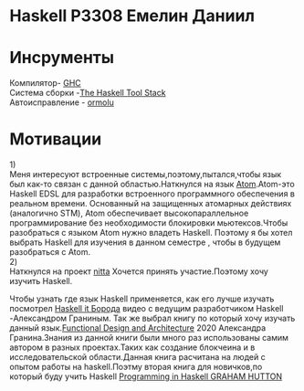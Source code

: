 # Haskell P3308 Емелин Даниил
# Инсрументы<br>
Компилятор- [GHC](https://www.haskell.org/ghc/)<br>
Система сборки -[The Haskell Tool Stack](https://docs.haskellstack.org/en/latest/)<br>
Автоисправление - [ormolu](https://github.com/tweag/ormolu?ysclid=m16plk82mg519570801)<br>
# Мотивации<br>
1)<br>
Меня интересуют встроенные системы,поэтому,пытался,чтобы язык был как-то связан с данной областью.Наткнулся на язык [Atom](https://hackage.haskell.org/package/atom ).Atom-это Haskell EDSL для разработки встроенного программного обеспечения в реальном времени. Основанный на защищенных атомарных действиях (аналогично STM), Atom обеспечивает высокопараллельное программирование без необходимости блокировки мьютексов.Чтобы разобраться с языком Atom нужно владеть Haskell. Поэтому я бы хотел выбрать Haskell для изучения в данном семестре , чтобы в будущем разобраться с Atom.
<br>2)<br> 
Наткнулся на проект [nitta](https://ryukzak.github.io/projects/nitta/)
Хочется принять участие.Поэтому хочу изучить Haskell. 

<br3>Чтобы узнать где язык Haskell применяется, как его лучше изучать
посмотрел  [Haskell it Борода](https://www.youtube.com/watch?v=fhMVCRWpNVc) видео с ведущим разработчиком Haskell -Александром Граниным. Так же выбрал книгу по который хочу изучать данный язык.[Functional Design and Architecture](https://vk.com/doc260340_514724634?hash=IIpm75Kkw9D42krKsXD7Wn8pmofnvwcnVgN8gnbzZCP) 2020 Александра Гранина.Знания из данной книги были много раз использованы самим автором в разных проектах.Таких как создание блокчеина и в исследовательской области.Данная книга расчитана на людей с опытом  работы на haskell.Поэтму вторая книга для новичков,по который буду учить Haskell  [Programming in Haskell GRAHAM HUTTON](https://vk.com/doc260340_514724634?hash=IIpm75Kkw9D42krKsXD7Wn8pmofnvwcnVgN8gnbzZCP)
